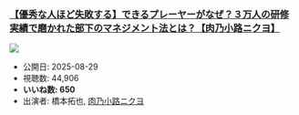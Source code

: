 ### [【優秀な人ほど失敗する】できるプレーヤーがなぜ？３万人の研修実績で磨かれた部下のマネジメント法とは？【肉乃小路ニクヨ】](https://www.youtube.com/watch?v=RQx0Se_RJi4)
[![](https://img.youtube.com/vi/RQx0Se_RJi4/sddefault.jpg)](https://www.youtube.com/watch?v=RQx0Se_RJi4)
-   公開日: 2025-08-29
-   視聴数: 44,906
-   **いいね数: 650**
-   出演者: 橋本拓也, [肉乃小路ニクヨ](/rehacq_fan/people/肉乃小路ニクヨ "wikilink")

